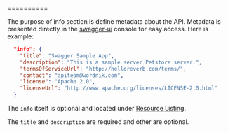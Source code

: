 ==========

The purpose of info section is define metadata about the API. Metadata is presented directly in the [swagger-ui](https://github.com/wordnik/swagger-ui) console for easy access. Here is example:

```json
  "info": {
    "title": "Swagger Sample App",
    "description": "This is a sample server Petstore server.",
    "termsOfServiceUrl": "http://helloreverb.com/terms/",
    "contact": "apiteam@wordnik.com",
    "license": "Apache 2.0",
    "licenseUrl": "http://www.apache.org/licenses/LICENSE-2.0.html"
  }
```

The `info` itself is optional and located under [Resource Listing](Resource-Listing).

The `title` and `description` are required and other are optional.